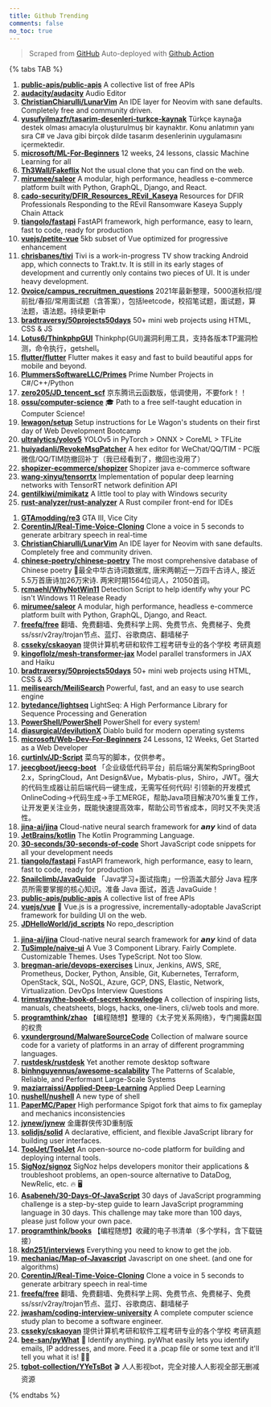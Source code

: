 ```yaml
---
title: Github Trending
comments: false
no_toc: true
---
```


> Scraped from [GitHub](https://github.com/trending)
Auto-deployed with [Github Action](https://docs.github.com/en/actions)

{% tabs TAB %}
<!-- tab Daily -->
1. [**public-apis/public-apis**](https://github.com/public-apis/public-apis)
A collective list of free APIs
2. [**audacity/audacity**](https://github.com/audacity/audacity)
Audio Editor
3. [**ChristianChiarulli/LunarVim**](https://github.com/ChristianChiarulli/LunarVim)
An IDE layer for Neovim with sane defaults. Completely free and community driven.
4. [**yusufyilmazfr/tasarim-desenleri-turkce-kaynak**](https://github.com/yusufyilmazfr/tasarim-desenleri-turkce-kaynak)
Türkçe kaynağa destek olması amacıyla oluşturulmuş bir kaynaktır. Konu anlatımın yanı sıra C# ve Java gibi birçok dilde tasarım desenlerinin uygulamasını içermektedir.
5. [**microsoft/ML-For-Beginners**](https://github.com/microsoft/ML-For-Beginners)
12 weeks, 24 lessons, classic Machine Learning for all
6. [**Th3Wall/Fakeflix**](https://github.com/Th3Wall/Fakeflix)
Not the usual clone that you can find on the web.
7. [**mirumee/saleor**](https://github.com/mirumee/saleor)
A modular, high performance, headless e-commerce platform built with Python, GraphQL, Django, and React.
8. [**cado-security/DFIR_Resources_REvil_Kaseya**](https://github.com/cado-security/DFIR_Resources_REvil_Kaseya)
Resources for DFIR Professionals Responding to the REvil Ransomware Kaseya Supply Chain Attack
9. [**tiangolo/fastapi**](https://github.com/tiangolo/fastapi)
FastAPI framework, high performance, easy to learn, fast to code, ready for production
10. [**vuejs/petite-vue**](https://github.com/vuejs/petite-vue)
5kb subset of Vue optimized for progressive enhancement
11. [**chrisbanes/tivi**](https://github.com/chrisbanes/tivi)
Tivi is a work-in-progress TV show tracking Android app, which connects to Trakt.tv. It is still in its early stages of development and currently only contains two pieces of UI. It is under heavy development.
12. [**0voice/campus_recruitmen_questions**](https://github.com/0voice/campus_recruitmen_questions)
2021年最新整理，5000道秋招/提前批/春招/常用面试题（含答案），包括leetcode，校招笔试题，面试题，算法题，语法题。持续更新中
13. [**bradtraversy/50projects50days**](https://github.com/bradtraversy/50projects50days)
50+ mini web projects using HTML, CSS & JS
14. [**Lotus6/ThinkphpGUI**](https://github.com/Lotus6/ThinkphpGUI)
Thinkphp(GUI)漏洞利用工具，支持各版本TP漏洞检测，命令执行，getshell。
15. [**flutter/flutter**](https://github.com/flutter/flutter)
Flutter makes it easy and fast to build beautiful apps for mobile and beyond.
16. [**PlummersSoftwareLLC/Primes**](https://github.com/PlummersSoftwareLLC/Primes)
Prime Number Projects in C#/C++/Python
17. [**zero205/JD_tencent_scf**](https://github.com/zero205/JD_tencent_scf)
京东腾讯云函数版，低调使用，不要fork！！
18. [**ossu/computer-science**](https://github.com/ossu/computer-science)
🎓 Path to a free self-taught education in Computer Science!
19. [**lewagon/setup**](https://github.com/lewagon/setup)
Setup instructions for Le Wagon's students on their first day of Web Development Bootcamp
20. [**ultralytics/yolov5**](https://github.com/ultralytics/yolov5)
YOLOv5 in PyTorch > ONNX > CoreML > TFLite
21. [**huiyadanli/RevokeMsgPatcher**](https://github.com/huiyadanli/RevokeMsgPatcher)
A hex editor for WeChat/QQ/TIM - PC版微信/QQ/TIM防撤回补丁（我已经看到了，撤回也没用了）
22. [**shopizer-ecommerce/shopizer**](https://github.com/shopizer-ecommerce/shopizer)
Shopizer java e-commerce software
23. [**wang-xinyu/tensorrtx**](https://github.com/wang-xinyu/tensorrtx)
Implementation of popular deep learning networks with TensorRT network definition API
24. [**gentilkiwi/mimikatz**](https://github.com/gentilkiwi/mimikatz)
A little tool to play with Windows security
25. [**rust-analyzer/rust-analyzer**](https://github.com/rust-analyzer/rust-analyzer)
A Rust compiler front-end for IDEs
<!-- endtab -->
<!-- tab Weekly -->
1. [**GTAmodding/re3**](https://github.com/GTAmodding/re3)
GTA III, Vice City
2. [**CorentinJ/Real-Time-Voice-Cloning**](https://github.com/CorentinJ/Real-Time-Voice-Cloning)
Clone a voice in 5 seconds to generate arbitrary speech in real-time
3. [**ChristianChiarulli/LunarVim**](https://github.com/ChristianChiarulli/LunarVim)
An IDE layer for Neovim with sane defaults. Completely free and community driven.
4. [**chinese-poetry/chinese-poetry**](https://github.com/chinese-poetry/chinese-poetry)
The most comprehensive database of Chinese poetry 🧶最全中华古诗词数据库, 唐宋两朝近一万四千古诗人, 接近5.5万首唐诗加26万宋诗. 两宋时期1564位词人，21050首词。
5. [**rcmaehl/WhyNotWin11**](https://github.com/rcmaehl/WhyNotWin11)
Detection Script to help identify why your PC isn't Windows 11 Release Ready
6. [**mirumee/saleor**](https://github.com/mirumee/saleor)
A modular, high performance, headless e-commerce platform built with Python, GraphQL, Django, and React.
7. [**freefq/free**](https://github.com/freefq/free)
翻墙、免费翻墙、免费科学上网、免费节点、免费梯子、免费ss/ssr/v2ray/trojan节点、蓝灯、谷歌商店、翻墙梯子
8. [**csseky/cskaoyan**](https://github.com/csseky/cskaoyan)
提供计算机考研和软件工程考研专业的各个学校 考研真题
9. [**kingoflolz/mesh-transformer-jax**](https://github.com/kingoflolz/mesh-transformer-jax)
Model parallel transformers in JAX and Haiku
10. [**bradtraversy/50projects50days**](https://github.com/bradtraversy/50projects50days)
50+ mini web projects using HTML, CSS & JS
11. [**meilisearch/MeiliSearch**](https://github.com/meilisearch/MeiliSearch)
Powerful, fast, and an easy to use search engine
12. [**bytedance/lightseq**](https://github.com/bytedance/lightseq)
LightSeq: A High Performance Library for Sequence Processing and Generation
13. [**PowerShell/PowerShell**](https://github.com/PowerShell/PowerShell)
PowerShell for every system!
14. [**diasurgical/devilutionX**](https://github.com/diasurgical/devilutionX)
Diablo build for modern operating systems
15. [**microsoft/Web-Dev-For-Beginners**](https://github.com/microsoft/Web-Dev-For-Beginners)
24 Lessons, 12 Weeks, Get Started as a Web Developer
16. [**curtinlv/JD-Script**](https://github.com/curtinlv/JD-Script)
菜鸟写的脚本，仅供参考。
17. [**jeecgboot/jeecg-boot**](https://github.com/jeecgboot/jeecg-boot)
「企业级低代码平台」前后端分离架构SpringBoot 2.x，SpringCloud，Ant Design&Vue，Mybatis-plus，Shiro，JWT。强大的代码生成器让前后端代码一键生成，无需写任何代码! 引领新的开发模式OnlineCoding->代码生成->手工MERGE，帮助Java项目解决70%重复工作，让开发更关注业务，既能快速提高效率，帮助公司节省成本，同时又不失灵活性。
18. [**jina-ai/jina**](https://github.com/jina-ai/jina)
Cloud-native neural search framework for 𝙖𝙣𝙮 kind of data
19. [**JetBrains/kotlin**](https://github.com/JetBrains/kotlin)
The Kotlin Programming Language.
20. [**30-seconds/30-seconds-of-code**](https://github.com/30-seconds/30-seconds-of-code)
Short JavaScript code snippets for all your development needs
21. [**tiangolo/fastapi**](https://github.com/tiangolo/fastapi)
FastAPI framework, high performance, easy to learn, fast to code, ready for production
22. [**Snailclimb/JavaGuide**](https://github.com/Snailclimb/JavaGuide)
「Java学习+面试指南」一份涵盖大部分 Java 程序员所需要掌握的核心知识。准备 Java 面试，首选 JavaGuide！
23. [**public-apis/public-apis**](https://github.com/public-apis/public-apis)
A collective list of free APIs
24. [**vuejs/vue**](https://github.com/vuejs/vue)
🖖 Vue.js is a progressive, incrementally-adoptable JavaScript framework for building UI on the web.
25. [**JDHelloWorld/jd_scripts**](https://github.com/JDHelloWorld/jd_scripts)
No repo_description
<!-- endtab -->
<!-- tab Monthly -->
1. [**jina-ai/jina**](https://github.com/jina-ai/jina)
Cloud-native neural search framework for 𝙖𝙣𝙮 kind of data
2. [**TuSimple/naive-ui**](https://github.com/TuSimple/naive-ui)
A Vue 3 Component Library. Fairly Complete. Customizable Themes. Uses TypeScript. Not too Slow.
3. [**bregman-arie/devops-exercises**](https://github.com/bregman-arie/devops-exercises)
Linux, Jenkins, AWS, SRE, Prometheus, Docker, Python, Ansible, Git, Kubernetes, Terraform, OpenStack, SQL, NoSQL, Azure, GCP, DNS, Elastic, Network, Virtualization. DevOps Interview Questions
4. [**trimstray/the-book-of-secret-knowledge**](https://github.com/trimstray/the-book-of-secret-knowledge)
A collection of inspiring lists, manuals, cheatsheets, blogs, hacks, one-liners, cli/web tools and more.
5. [**programthink/zhao**](https://github.com/programthink/zhao)
【编程随想】整理的《太子党关系网络》，专门揭露赵国的权贵
6. [**vxunderground/MalwareSourceCode**](https://github.com/vxunderground/MalwareSourceCode)
Collection of malware source code for a variety of platforms in an array of different programming languages.
7. [**rustdesk/rustdesk**](https://github.com/rustdesk/rustdesk)
Yet another remote desktop software
8. [**binhnguyennus/awesome-scalability**](https://github.com/binhnguyennus/awesome-scalability)
The Patterns of Scalable, Reliable, and Performant Large-Scale Systems
9. [**maziarraissi/Applied-Deep-Learning**](https://github.com/maziarraissi/Applied-Deep-Learning)
Applied Deep Learning
10. [**nushell/nushell**](https://github.com/nushell/nushell)
A new type of shell
11. [**PaperMC/Paper**](https://github.com/PaperMC/Paper)
High performance Spigot fork that aims to fix gameplay and mechanics inconsistencies
12. [**jynew/jynew**](https://github.com/jynew/jynew)
金庸群侠传3D重制版
13. [**solidjs/solid**](https://github.com/solidjs/solid)
A declarative, efficient, and flexible JavaScript library for building user interfaces.
14. [**ToolJet/ToolJet**](https://github.com/ToolJet/ToolJet)
An open-source no-code platform for building and deploying internal tools.
15. [**SigNoz/signoz**](https://github.com/SigNoz/signoz)
SigNoz helps developers monitor their applications & troubleshoot problems, an open-source alternative to DataDog, NewRelic, etc. 🔥 🖥
16. [**Asabeneh/30-Days-Of-JavaScript**](https://github.com/Asabeneh/30-Days-Of-JavaScript)
30 days of JavaScript programming challenge is a step-by-step guide to learn JavaScript programming language in 30 days. This challenge may take more than 100 days, please just follow your own pace.
17. [**programthink/books**](https://github.com/programthink/books)
【编程随想】收藏的电子书清单（多个学科，含下载链接）
18. [**kdn251/interviews**](https://github.com/kdn251/interviews)
Everything you need to know to get the job.
19. [**mechaniac/Map-of-Javascript**](https://github.com/mechaniac/Map-of-Javascript)
Javascript on one sheet. (and one for algorithms)
20. [**CorentinJ/Real-Time-Voice-Cloning**](https://github.com/CorentinJ/Real-Time-Voice-Cloning)
Clone a voice in 5 seconds to generate arbitrary speech in real-time
21. [**freefq/free**](https://github.com/freefq/free)
翻墙、免费翻墙、免费科学上网、免费节点、免费梯子、免费ss/ssr/v2ray/trojan节点、蓝灯、谷歌商店、翻墙梯子
22. [**jwasham/coding-interview-university**](https://github.com/jwasham/coding-interview-university)
A complete computer science study plan to become a software engineer.
23. [**csseky/cskaoyan**](https://github.com/csseky/cskaoyan)
提供计算机考研和软件工程考研专业的各个学校 考研真题
24. [**bee-san/pyWhat**](https://github.com/bee-san/pyWhat)
🐸 Identify anything. pyWhat easily lets you identify emails, IP addresses, and more. Feed it a .pcap file or some text and it'll tell you what it is! 🧙‍♀️
25. [**tgbot-collection/YYeTsBot**](https://github.com/tgbot-collection/YYeTsBot)
🎬 人人影视bot，完全对接人人影视全部无删减资源
<!-- endtab -->
{% endtabs %}
